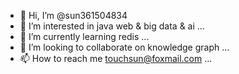 - 👋 Hi, I’m @sun361504834
- 👀 I’m interested in java web & big data & ai ...
- 🌱 I’m currently learning redis ...
- 💞️ I’m looking to collaborate on knowledge graph ...
- 📫 How to reach me touchsun@foxmail.com ...

<!---
sun361504834/sun361504834 is a ✨ special ✨ repository because its `README.md` (this file) appears on your GitHub profile.
You can click the Preview link to take a look at your changes.
--->
